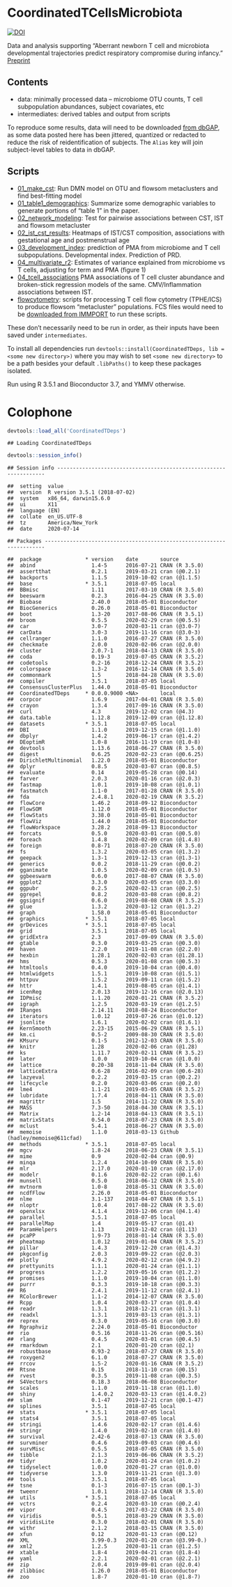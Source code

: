 CoordinatedTCellsMicrobiota
================

[![DOI](https://zenodo.org/badge/201116106.svg)](https://zenodo.org/badge/latestdoi/201116106)


Data and analysis supporting “Aberrant newborn T cell and microbiota
developmental trajectories predict respiratory compromise during
infancy.” [Preprint](https://www.biorxiv.org/content/10.1101/736090v2)

## Contents

  - data: minimally processed data – microbiome OTU counts, T cell
    subpopulation abundances, subject covariates, etc
  - intermediates: derived tables and output from scripts

To reproduce some results, data will need to be downloaded [from
dbGAP](https://www.ncbi.nlm.nih.gov/projects/gap/cgi-bin/study.cgi?study_id=phs001347.v2.p1),
as some data posted here has been jittered, quantized or redacted to
reduce the risk of reidentification of subjects. The `Alias` key will
join subject-level tables to data in dbGAP.

## Scripts

  - [01\_make\_cst](01_make_cst.md): Run DMN model on OTU and flowsom
    metaclusters and find best-fitting model
  - [01\_table1\_demographics](01_table1_demographics.md): Summarize
    some demographic variables to generate portions of “table 1” in the
    paper.
  - [02\_network\_modeling](02_network_modeling.md): Test for pairwise
    associations between CST, IST and flowsom metacluster
  - [02\_ist\_cst\_results](02_ist_cst_results.md): Heatmaps of IST/CST
    composition, associations with gestational age and postmenstrual age
  - [03\_development\_index](03_development_index.md): prediction of PMA
    from microbiome and T cell subpopulations. Developmental index.
    Prediction of PRD.
  - [04\_multivariate\_r2](04_multivariate_r2.md): Estimates of variance
    explained from microbiome vs T cells, adjusting for term and PMA
    (figure 1)
  - [04\_tcell\_associations](04_tcell_associations.md) PMA associations
    of T cell cluster abundance and broken-stick regression models of
    the same. CMV/Inflammation associations between IST.
  - [flowcytometry](flowcytometry/workflow_top.level.R): scripts for
    processing T cell flow cytometry (TPHE/ICS) to produce flowsom
    “metacluster” populations. FCS files would need to be [downloaded
    from IMMPORT](https://browser.immport.org/browser?path=SDY1302) to
    run these scripts.

These don’t necessarily need to be run in order, as their inputs have
been saved under `intermediates`.

To install all dependencies run `devtools::install(CoordinatedTDeps, lib
= <some new directory>)` where you may wish to set `<some new
directory>` to be a path besides your default `.libPaths()` to keep
these packages isolated.

Run using R 3.5.1 and Bioconductor 3.7, and YMMV
    otherwise.

# Colophone

``` r
devtools::load_all('CoordinatedTDeps')
```

    ## Loading CoordinatedTDeps

``` r
devtools::session_info()
```

    ## Session info ------------------------------------------------------------------

    ##  setting  value                       
    ##  version  R version 3.5.1 (2018-07-02)
    ##  system   x86_64, darwin15.6.0        
    ##  ui       X11                         
    ##  language (EN)                        
    ##  collate  en_US.UTF-8                 
    ##  tz       America/New_York            
    ##  date     2020-07-14

    ## Packages ----------------------------------------------------------------------

    ##  package              * version    date       source                         
    ##  abind                  1.4-5      2016-07-21 CRAN (R 3.5.0)                 
    ##  assertthat             0.2.1      2019-03-21 cran (@0.2.1)                  
    ##  backports              1.1.5      2019-10-02 cran (@1.1.5)                  
    ##  base                 * 3.5.1      2018-07-05 local                          
    ##  BBmisc                 1.11       2017-03-10 CRAN (R 3.5.0)                 
    ##  beeswarm               0.2.3      2016-04-25 CRAN (R 3.5.0)                 
    ##  Biobase                2.40.0     2018-05-01 Bioconductor                   
    ##  BiocGenerics           0.26.0     2018-05-01 Bioconductor                   
    ##  boot                   1.3-20     2017-08-06 CRAN (R 3.5.1)                 
    ##  broom                  0.5.5      2020-02-29 cran (@0.5.5)                  
    ##  car                    3.0-7      2020-03-11 cran (@3.0-7)                  
    ##  carData                3.0-3      2019-11-16 cran (@3.0-3)                  
    ##  cellranger             1.1.0      2016-07-27 CRAN (R 3.5.0)                 
    ##  checkmate              2.0.0      2020-02-06 cran (@2.0.0)                  
    ##  cluster                2.0.7-1    2018-04-13 CRAN (R 3.5.0)                 
    ##  coda                   0.19-3     2019-07-05 CRAN (R 3.5.2)                 
    ##  codetools              0.2-16     2018-12-24 CRAN (R 3.5.2)                 
    ##  colorspace             1.3-2      2016-12-14 CRAN (R 3.5.0)                 
    ##  commonmark             1.5        2018-04-28 CRAN (R 3.5.0)                 
    ##  compiler               3.5.1      2018-07-05 local                          
    ##  ConsensusClusterPlus   1.44.0     2018-05-01 Bioconductor                   
    ##  CoordinatedTDeps     * 0.0.0.9000 <NA>       local                          
    ##  corpcor                1.6.9      2017-04-01 CRAN (R 3.5.0)                 
    ##  crayon                 1.3.4      2017-09-16 CRAN (R 3.5.0)                 
    ##  curl                   4.3        2019-12-02 cran (@4.3)                    
    ##  data.table             1.12.8     2019-12-09 cran (@1.12.8)                 
    ##  datasets             * 3.5.1      2018-07-05 local                          
    ##  DBI                    1.1.0      2019-12-15 cran (@1.1.0)                  
    ##  dbplyr                 1.4.2      2019-06-17 cran (@1.4.2)                  
    ##  DEoptimR               1.0-8      2016-11-19 cran (@1.0-8)                  
    ##  devtools               1.13.6     2018-06-27 CRAN (R 3.5.0)                 
    ##  digest                 0.6.25     2020-02-23 cran (@0.6.25)                 
    ##  DirichletMultinomial   1.22.0     2018-05-01 Bioconductor                   
    ##  dplyr                  0.8.5      2020-03-07 cran (@0.8.5)                  
    ##  evaluate               0.14       2019-05-28 cran (@0.14)                   
    ##  farver                 2.0.3      2020-01-16 cran (@2.0.3)                  
    ##  fastmap                1.0.1      2019-10-08 cran (@1.0.1)                  
    ##  fastmatch              1.1-0      2017-01-28 CRAN (R 3.5.0)                 
    ##  fda                    2.4.8.1    2020-02-19 CRAN (R 3.5.2)                 
    ##  flowCore               1.46.2     2018-09-12 Bioconductor                   
    ##  FlowSOM                1.12.0     2018-05-01 Bioconductor                   
    ##  flowStats              3.38.0     2018-05-01 Bioconductor                   
    ##  flowViz                1.44.0     2018-05-01 Bioconductor                   
    ##  flowWorkspace          3.28.2     2018-09-13 Bioconductor                   
    ##  forcats                0.5.0      2020-03-01 cran (@0.5.0)                  
    ##  foreach                1.4.8      2020-02-09 cran (@1.4.8)                  
    ##  foreign                0.8-71     2018-07-20 CRAN (R 3.5.0)                 
    ##  fs                     1.3.2      2020-03-05 cran (@1.3.2)                  
    ##  geepack                1.3-1      2019-12-13 cran (@1.3-1)                  
    ##  generics               0.0.2      2018-11-29 cran (@0.0.2)                  
    ##  gganimate              1.0.5      2020-02-09 cran (@1.0.5)                  
    ##  ggbeeswarm             0.6.0      2017-08-07 CRAN (R 3.5.0)                 
    ##  ggplot2                3.3.0      2020-03-05 cran (@3.3.0)                  
    ##  ggpubr                 0.2.5      2020-02-13 cran (@0.2.5)                  
    ##  ggrepel                0.8.2      2020-03-08 cran (@0.8.2)                  
    ##  ggsignif               0.6.0      2019-08-08 CRAN (R 3.5.2)                 
    ##  glue                   1.3.2      2020-03-12 cran (@1.3.2)                  
    ##  graph                  1.58.0     2018-05-01 Bioconductor                   
    ##  graphics             * 3.5.1      2018-07-05 local                          
    ##  grDevices            * 3.5.1      2018-07-05 local                          
    ##  grid                   3.5.1      2018-07-05 local                          
    ##  gridExtra              2.3        2017-09-09 CRAN (R 3.5.0)                 
    ##  gtable                 0.3.0      2019-03-25 cran (@0.3.0)                  
    ##  haven                  2.2.0      2019-11-08 cran (@2.2.0)                  
    ##  hexbin                 1.28.1     2020-02-03 cran (@1.28.1)                 
    ##  hms                    0.5.3      2020-01-08 cran (@0.5.3)                  
    ##  htmltools              0.4.0      2019-10-04 cran (@0.4.0)                  
    ##  htmlwidgets            1.5.1      2019-10-08 cran (@1.5.1)                  
    ##  httpuv                 1.5.2      2019-09-11 cran (@1.5.2)                  
    ##  httr                   1.4.1      2019-08-05 cran (@1.4.1)                  
    ##  icenReg                2.0.13     2019-12-16 cran (@2.0.13)                 
    ##  IDPmisc                1.1.20     2020-01-21 CRAN (R 3.5.2)                 
    ##  igraph                 1.2.5      2020-03-19 cran (@1.2.5)                  
    ##  IRanges                2.14.11    2018-08-24 Bioconductor                   
    ##  iterators              1.0.12     2019-07-26 cran (@1.0.12)                 
    ##  jsonlite               1.6.1      2020-02-02 cran (@1.6.1)                  
    ##  KernSmooth             2.23-15    2015-06-29 CRAN (R 3.5.1)                 
    ##  km.ci                  0.5-2      2009-08-30 CRAN (R 3.5.0)                 
    ##  KMsurv                 0.1-5      2012-12-03 CRAN (R 3.5.0)                 
    ##  knitr                  1.28       2020-02-06 cran (@1.28)                   
    ##  ks                     1.11.7     2020-02-11 CRAN (R 3.5.2)                 
    ##  later                  1.0.0      2019-10-04 cran (@1.0.0)                  
    ##  lattice                0.20-38    2018-11-04 CRAN (R 3.5.0)                 
    ##  latticeExtra           0.6-28     2016-02-09 cran (@0.6-28)                 
    ##  lazyeval               0.2.2      2019-03-15 cran (@0.2.2)                  
    ##  lifecycle              0.2.0      2020-03-06 cran (@0.2.0)                  
    ##  lme4                   1.1-21     2019-03-05 CRAN (R 3.5.2)                 
    ##  lubridate              1.7.4      2018-04-11 CRAN (R 3.5.0)                 
    ##  magrittr               1.5        2014-11-22 CRAN (R 3.5.0)                 
    ##  MASS                   7.3-50     2018-04-30 CRAN (R 3.5.1)                 
    ##  Matrix                 1.2-14     2018-04-13 CRAN (R 3.5.1)                 
    ##  matrixStats            0.54.0     2018-07-23 CRAN (R 3.5.0)                 
    ##  mclust                 5.4.1      2018-06-27 CRAN (R 3.5.0)                 
    ##  memoise                1.1.0      2018-03-13 Github (hadley/memoise@611cfad)
    ##  methods              * 3.5.1      2018-07-05 local                          
    ##  mgcv                   1.8-24     2018-06-23 CRAN (R 3.5.1)                 
    ##  mime                   0.9        2020-02-04 cran (@0.9)                    
    ##  minqa                  1.2.4      2014-10-09 CRAN (R 3.5.0)                 
    ##  mlr                    2.17.0     2020-01-10 cran (@2.17.0)                 
    ##  modelr                 0.1.6      2020-02-22 cran (@0.1.6)                  
    ##  munsell                0.5.0      2018-06-12 CRAN (R 3.5.0)                 
    ##  mvtnorm                1.0-8      2018-05-31 CRAN (R 3.5.0)                 
    ##  ncdfFlow               2.26.0     2018-05-01 Bioconductor                   
    ##  nlme                   3.1-137    2018-04-07 CRAN (R 3.5.1)                 
    ##  nloptr                 1.0.4      2017-08-22 CRAN (R 3.5.0)                 
    ##  openxlsx               4.1.4      2019-12-06 cran (@4.1.4)                  
    ##  parallel               3.5.1      2018-07-05 local                          
    ##  parallelMap            1.4        2019-05-17 cran (@1.4)                    
    ##  ParamHelpers           1.13       2019-12-02 cran (@1.13)                   
    ##  pcaPP                  1.9-73     2018-01-14 CRAN (R 3.5.0)                 
    ##  pheatmap               1.0.12     2019-01-04 CRAN (R 3.5.2)                 
    ##  pillar                 1.4.3      2019-12-20 cran (@1.4.3)                  
    ##  pkgconfig              2.0.3      2019-09-22 cran (@2.0.3)                  
    ##  plotly                 4.9.2      2020-02-12 cran (@4.9.2)                  
    ##  prettyunits            1.1.1      2020-01-24 cran (@1.1.1)                  
    ##  progress               1.2.2      2019-05-16 cran (@1.2.2)                  
    ##  promises               1.1.0      2019-10-04 cran (@1.1.0)                  
    ##  purrr                  0.3.3      2019-10-18 cran (@0.3.3)                  
    ##  R6                     2.4.1      2019-11-12 cran (@2.4.1)                  
    ##  RColorBrewer           1.1-2      2014-12-07 CRAN (R 3.5.0)                 
    ##  Rcpp                   1.0.4      2020-03-17 cran (@1.0.4)                  
    ##  readr                  1.3.1      2018-12-21 cran (@1.3.1)                  
    ##  readxl                 1.3.1      2019-03-13 cran (@1.3.1)                  
    ##  reprex                 0.3.0      2019-05-16 cran (@0.3.0)                  
    ##  Rgraphviz              2.24.0     2018-05-01 Bioconductor                   
    ##  rio                    0.5.16     2018-11-26 cran (@0.5.16)                 
    ##  rlang                  0.4.5      2020-03-01 cran (@0.4.5)                  
    ##  rmarkdown              2.1        2020-01-20 cran (@2.1)                    
    ##  robustbase             0.93-2     2018-07-27 CRAN (R 3.5.0)                 
    ##  roxygen2               6.1.0      2018-07-27 CRAN (R 3.5.0)                 
    ##  rrcov                  1.5-2      2020-01-16 CRAN (R 3.5.2)                 
    ##  Rtsne                  0.15       2018-11-10 cran (@0.15)                   
    ##  rvest                  0.3.5      2019-11-08 cran (@0.3.5)                  
    ##  S4Vectors              0.18.3     2018-06-08 Bioconductor                   
    ##  scales                 1.1.0      2019-11-18 cran (@1.1.0)                  
    ##  shiny                  1.4.0.2    2020-03-13 cran (@1.4.0.2)                
    ##  slam                   0.1-47     2019-12-21 cran (@0.1-47)                 
    ##  splines                3.5.1      2018-07-05 local                          
    ##  stats                * 3.5.1      2018-07-05 local                          
    ##  stats4                 3.5.1      2018-07-05 local                          
    ##  stringi                1.4.6      2020-02-17 cran (@1.4.6)                  
    ##  stringr                1.4.0      2019-02-10 cran (@1.4.0)                  
    ##  survival               2.42-6     2018-07-13 CRAN (R 3.5.0)                 
    ##  survminer              0.4.6      2019-09-03 cran (@0.4.6)                  
    ##  survMisc               0.5.5      2018-07-05 CRAN (R 3.5.0)                 
    ##  tibble                 2.1.3      2019-06-06 CRAN (R 3.5.2)                 
    ##  tidyr                  1.0.2      2020-01-24 cran (@1.0.2)                  
    ##  tidyselect             1.0.0      2020-01-27 cran (@1.0.0)                  
    ##  tidyverse              1.3.0      2019-11-21 cran (@1.3.0)                  
    ##  tools                  3.5.1      2018-07-05 local                          
    ##  tsne                   0.1-3      2016-07-15 cran (@0.1-3)                  
    ##  tweenr                 1.0.1      2018-12-14 CRAN (R 3.5.0)                 
    ##  utils                * 3.5.1      2018-07-05 local                          
    ##  vctrs                  0.2.4      2020-03-10 cran (@0.2.4)                  
    ##  vipor                  0.4.5      2017-03-22 CRAN (R 3.5.0)                 
    ##  viridis                0.5.1      2018-03-29 CRAN (R 3.5.0)                 
    ##  viridisLite            0.3.0      2018-02-01 CRAN (R 3.5.0)                 
    ##  withr                  2.1.2      2018-03-15 CRAN (R 3.5.0)                 
    ##  xfun                   0.12       2020-01-13 cran (@0.12)                   
    ##  XML                    3.99-0.3   2020-01-20 cran (@3.99-0.)                
    ##  xml2                   1.2.5      2020-03-11 cran (@1.2.5)                  
    ##  xtable                 1.8-4      2019-04-21 cran (@1.8-4)                  
    ##  yaml                   2.2.1      2020-02-01 cran (@2.2.1)                  
    ##  zip                    2.0.4      2019-09-01 cran (@2.0.4)                  
    ##  zlibbioc               1.26.0     2018-05-01 Bioconductor                   
    ##  zoo                    1.8-7      2020-01-10 cran (@1.8-7)
